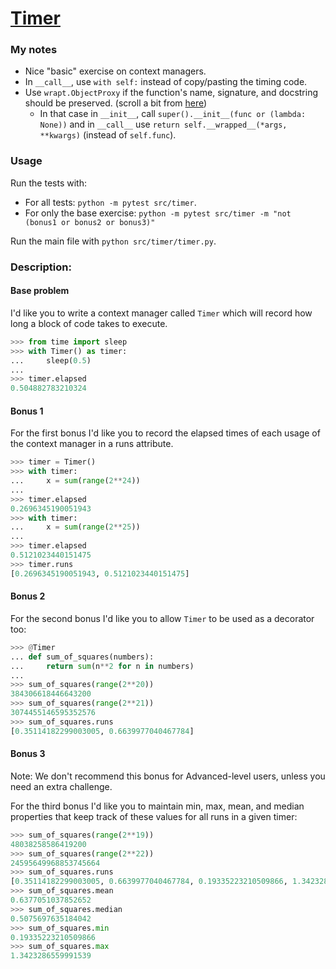 # [Timer](https://www.pythonmorsels.com/exercises/044b3b6f0c684c7daa096e18798c9497/)

### My notes
- Nice "basic" exercise on context managers.
- In `__call__`, use `with self:` instead of copy/pasting the timing code.
- Use `wrapt.ObjectProxy` if the function's name, signature, and docstring should be preserved. (scroll a bit from [here](https://www.pythonmorsels.com/exercises/044b3b6f0c684c7daa096e18798c9497/solution/#bonus2))
  - In that case in `__init__`, call `super().__init__(func or (lambda: None))` and in `__call__` use `return self.__wrapped__(*args, **kwargs)` (instead of `self.func`).


### Usage
Run the tests with:
- For all tests: `python -m pytest src/timer`.
- For only the base exercise: `python -m pytest src/timer -m "not (bonus1 or bonus2 or bonus3)"`

Run the main file with `python src/timer/timer.py`.

### Description:
#### Base problem
I'd like you to write a context manager called `Timer` which will record how long a block of code takes to execute.

```python
>>> from time import sleep
>>> with Timer() as timer:
...     sleep(0.5)
...
>>> timer.elapsed
0.504882783210324
```

#### Bonus 1
For the first bonus I'd like you to record the elapsed times of each usage of the context manager in a runs attribute.

```python
>>> timer = Timer()
>>> with timer:
...     x = sum(range(2**24))
...
>>> timer.elapsed
0.2696345190051943
>>> with timer:
...     x = sum(range(2**25))
...
>>> timer.elapsed
0.5121023440151475
>>> timer.runs
[0.2696345190051943, 0.5121023440151475]
```

#### Bonus 2
For the second bonus I'd like you to allow `Timer` to be used as a decorator too:

```python
>>> @Timer
... def sum_of_squares(numbers):
...     return sum(n**2 for n in numbers)
...
>>> sum_of_squares(range(2**20))
384306618446643200
>>> sum_of_squares(range(2**21))
3074455146595352576
>>> sum_of_squares.runs
[0.35114182299003005, 0.6639977040467784]
```

#### Bonus 3
Note: We don't recommend this bonus for Advanced-level users, unless you need an extra challenge.

For the third bonus I'd like you to maintain min, max, mean, and median properties that keep track of these values for all runs in a given timer:

```python
>>> sum_of_squares(range(2**19))
48038258586419200
>>> sum_of_squares(range(2**22))
24595649968853745664
>>> sum_of_squares.runs
[0.35114182299003005, 0.6639977040467784, 0.19335223210509866, 1.3423286559991539]
>>> sum_of_squares.mean
0.6377051037852652
>>> sum_of_squares.median
0.5075697635184042
>>> sum_of_squares.min
0.19335223210509866
>>> sum_of_squares.max
1.3423286559991539
```
